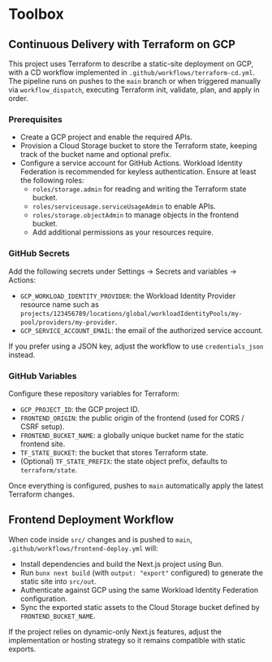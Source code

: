 # Toolbox

## Continuous Delivery with Terraform on GCP

This project uses Terraform to describe a static-site deployment on GCP, with a CD workflow implemented in `.github/workflows/terraform-cd.yml`. The pipeline runs on pushes to the `main` branch or when triggered manually via `workflow_dispatch`, executing Terraform init, validate, plan, and apply in order.

### Prerequisites

- Create a GCP project and enable the required APIs.
- Provision a Cloud Storage bucket to store the Terraform state, keeping track of the bucket name and optional prefix.
- Configure a service account for GitHub Actions. Workload Identity Federation is recommended for keyless authentication. Ensure at least the following roles:
  - `roles/storage.admin` for reading and writing the Terraform state bucket.
  - `roles/serviceusage.serviceUsageAdmin` to enable APIs.
  - `roles/storage.objectAdmin` to manage objects in the frontend bucket.
  - Add additional permissions as your resources require.

### GitHub Secrets

Add the following secrets under Settings → Secrets and variables → Actions:

- `GCP_WORKLOAD_IDENTITY_PROVIDER`: the Workload Identity Provider resource name such as `projects/123456789/locations/global/workloadIdentityPools/my-pool/providers/my-provider`.
- `GCP_SERVICE_ACCOUNT_EMAIL`: the email of the authorized service account.

If you prefer using a JSON key, adjust the workflow to use `credentials_json` instead.

### GitHub Variables

Configure these repository variables for Terraform:

- `GCP_PROJECT_ID`: the GCP project ID.
- `FRONTEND_ORIGIN`: the public origin of the frontend (used for CORS / CSRF setup).
- `FRONTEND_BUCKET_NAME`: a globally unique bucket name for the static frontend site.
- `TF_STATE_BUCKET`: the bucket that stores Terraform state.
- (Optional) `TF_STATE_PREFIX`: the state object prefix, defaults to `terraform/state`.

Once everything is configured, pushes to `main` automatically apply the latest Terraform changes.

## Frontend Deployment Workflow

When code inside `src/` changes and is pushed to `main`, `.github/workflows/frontend-deploy.yml` will:

- Install dependencies and build the Next.js project using Bun.
- Run `bunx next build` (with `output: "export"` configured) to generate the static site into `src/out`.
- Authenticate against GCP using the same Workload Identity Federation configuration.
- Sync the exported static assets to the Cloud Storage bucket defined by `FRONTEND_BUCKET_NAME`.

If the project relies on dynamic-only Next.js features, adjust the implementation or hosting strategy so it remains compatible with static exports.
